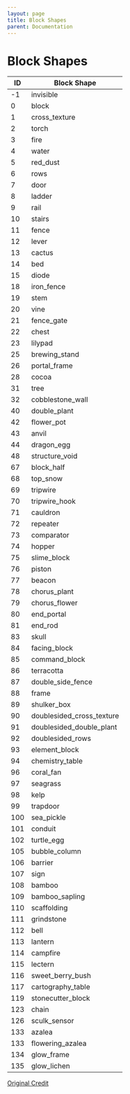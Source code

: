 ```yaml
---
layout: page
title: Block Shapes
parent: Documentation
---
```


# Block Shapes

| ID   | Block Shape               |
| ---- | ------------------------- |
| -1   | invisible                 |
| 0    | block                     |
| 1    | cross_texture             |
| 2    | torch                     |
| 3    | fire                      |
| 4    | water                     |
| 5    | red_dust                  |
| 6    | rows                      |
| 7    | door                      |
| 8    | ladder                    |
| 9    | rail                      |
| 10   | stairs                    |
| 11   | fence                     |
| 12   | lever                     |
| 13   | cactus                    |
| 14   | bed                       |
| 15   | diode                     |
| 18   | iron_fence                |
| 19   | stem                      |
| 20   | vine                      |
| 21   | fence_gate                |
| 22   | chest                     |
| 23   | lilypad                   |
| 25   | brewing_stand             |
| 26   | portal_frame              |
| 28   | cocoa                     |
| 31   | tree                      |
| 32   | cobblestone_wall          |
| 40   | double_plant              |
| 42   | flower_pot                |
| 43   | anvil                     |
| 44   | dragon_egg                |
| 48   | structure_void            |
| 67   | block_half                |
| 68   | top_snow                  |
| 69   | tripwire                  |
| 70   | tripwire_hook             |
| 71   | cauldron                  |
| 72   | repeater                  |
| 73   | comparator                |
| 74   | hopper                    |
| 75   | slime_block               |
| 76   | piston                    |
| 77   | beacon                    |
| 78   | chorus_plant              |
| 79   | chorus_flower             |
| 80   | end_portal                |
| 81   | end_rod                   |
| 83   | skull                     |
| 84   | facing_block              |
| 85   | command_block             |
| 86   | terracotta                |
| 87   | double_side_fence         |
| 88   | frame                     |
| 89   | shulker_box               |
| 90   | doublesided_cross_texture |
| 91   | doublesided_double_plant  |
| 92   | doublesided_rows          |
| 93   | element_block             |
| 94   | chemistry_table           |
| 96   | coral_fan                 |
| 97   | seagrass                  |
| 98   | kelp                      |
| 99   | trapdoor                  |
| 100  | sea_pickle                |
| 101  | conduit                   |
| 102  | turtle_egg                |
| 105  | bubble_column             |
| 106  | barrier                   |
| 107  | sign                      |
| 108  | bamboo                    |
| 109  | bamboo_sapling            |
| 110  | scaffolding               |
| 111  | grindstone                |
| 112  | bell                      |
| 113  | lantern                   |
| 114  | campfire                  |
| 115  | lectern                   |
| 116  | sweet_berry_bush          |
| 117  | cartography_table         |
| 119  | stonecutter_block         |
| 123  | chain                     |
| 126  | sculk_sensor              |
| 133  | azalea                    |
| 133  | flowering_azalea          |
| 134  | glow_frame                |
| 135  | glow_lichen               |

[Original Credit](https://gist.github.com/toka7290/3bef704d2f57c775bb9ac84443a6df1c)
